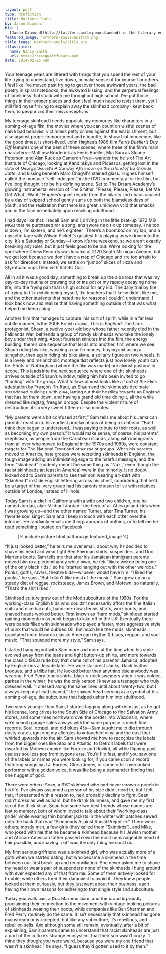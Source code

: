 ```yaml
---
layout: post
type: Nonfiction
title: Northern Souls
by: Jason Diamond
bio: |
  [Jason Diamond](http://twitter.com/imjasondiamond) is the literary editor at Flavorwire, the founder of Vol. 1 Brooklyn, and has been published by <cite>The New York Times</cite>, <cite>The Paris Review</cite>, <cite>Tablet</cite>, <cite>The New York Observer</cite>, and many other fine places. He lives in Brooklyn with his wife, two cats, and a dog named Max.
featured_image: northern-souls/uniform.png
title_image: northern-souls/title.png
illustrator:
  name: Nancy Smith
  url: http://somequietfuture.com
date: 2014-02-25 6am
---
```


Your teenage years are littered with things that you spend the rest of your life trying to understand, live down, or make sense of for yourself or others. I feel like I’ve moved past trying to get over those awkward years, the bad poetry in spiral notebooks, the awkward kissing, and the perpetual feelings of loneliness that stuck with me throughout high school.  I’ve put those things in their proper places and don’t feel much need to revisit them, yet I still find myself trying to explain away the skinhead company I kept back then, to people and their misconceptions.

My teenage skinhead friends populate my memories like characters in a coming-of-age film, the movies where you can count on wistful scenes of naïve bad behavior, victimless petty crimes against the establishment, but also against proper comportment and etiquette, to show that innocence, like the good times, is short-lived. John Hughes’s 1986 film _Ferris Bueller’s Day Off_ features one of the best of these scenes, where three of the film’s main characters—Matthew Broderick as Ferris Bueller, Mia Sara as Sloane Peterson, and Alan Ruck as Cameron Frye—wander the halls of The Art Institute of Chicago, looking at Kandinskys and Picassos, getting lost in the dots of George Seurat’s _A Sunday Afternoon on the Island of La Grande Jatte_, and kissing beneath Marc Chagall's stained glass. Hughes himself called the montage “self-indulgent” in the DVD commentary for the film, but I’ve long thought it to be his defining scene. Set to The Dream Academy’s glowing instrumental version of The Smiths’ “Please, Please, Please, Let Me Get What I Want,” Hughes’s quiet respite from the hilarity and chaos caused by a day of skipped school gently sums up both the blameless days of youth, and the realization that there is a great, unknown void that smacks you in the face immediately upon reaching adulthood.

I had days like that: I recall Sam and I, driving in the little beat-up 1972 MG MGB that he purchased for a song, and swore he’d fix up someday. The top is down, I’m sixteen, and he’s eighteen. There’s a boombox on my lap, and a cassette tape with Wilson Pickett’s greatest hits playing as we drive into the city. It’s a Saturday or Sunday—I know it’s the weekend, so we aren’t exactly breaking any rules, but it just feels good to be out. We’re looking for the spot where Chess Records was located at 2120 South Michigan Avenue, but we get lost because we don’t have a map of Chicago and are too afraid to ask for directions; instead, we settle on “jumbo” slices of pizza and Styrofoam cups filled with flat RC Cola. 

All in all it was a good day, something to break up the albatross that was my day-to-day routine of crawling out of the pot of my rapidly decaying home life, into the frying pan that is high school for any kid. The daily trial by fire of trying to fit in while being myself, the teachers that I knew didn’t like me, and the other students that hated me for reasons I couldn’t understand. I look back now and realize that having something outside of that was what helped me keep going. 

Another film that manages to capture this sort of spirit, while in a far less subtle manner, is the 2006 British drama, _This Is England_. The film’s protagonist, Shaun, a twelve-year-old boy whose father recently died in the Falklands War, befriends a group of rowdy skinheads who take the lonely boy under their wing. About fourteen minutes into the film, the energy building, there’s one sequence that leads into another, first where we see Shaun riding his bike, washing a car for money, buying and using a slingshot, then again riding his bike alone, a solitary figure on two wheels. It is a lovely and melancholic montage that reflects just how lonely youth can be. Shots of Nottingham (where the film was made) are almost pastoral in scope. This leads into the next sequence where one of the skinheads arrives outside of Shaun’s window, telling him he’s been invited to go “hunting” with the group. What follows almost looks like a _Lord of the Flies_ adaptation by François Truffaut, as Shaun and the skinheads decimate abandoned buildings with glee, letting out their hostility towards an England that has let them down, and having a grand old time doing it, all the while dressed like ragtag, freegan droogs. Despite the violent nature of destruction, it’s a very sweet fifteen-or-so minutes.

“My parents were a bit confused at first,” Sam tells me about his Jamaican parents’ reaction to his earliest proclamations of being a skinhead. “But I think they began to understand…I was paying tribute to their roots, as well as becoming my own person.” It would make sense, of course, his parents’ skepticism, as people from the Caribbean islands, along with immigrants from all over who moved to England in the 1970s and 1980s, were constant targets for The National Front and other racist groups. When his parents moved to America, hate groups were recruiting skinheads in England, the tough image adding an intimidating edge to the hateful message, and the term “skinhead” suddenly meant the same thing as “Nazi,” even though the racist skinheads (at least in America) were in the minority. It no doubt looked odd to Sam’s parents to see their son wearing a t-shirt with “Skinhead” in Olde English lettering across his chest, considering that he’d be a target of that very group had his parents chosen to live with relatives outside of London, instead of Illinois.

Today Sam is a chef in California with a wife and two children, one he named Jordan, after Michael Jordan—the hero of all Chicagoland kids when I was growing up—and the other named Turner, after Tina Turner, his favorite soul singer. Sam and I keep in touch with each other over the internet. He randomly emails me things apropos of nothing, or to tell me he read something I posted on Facebook.

<figure class="middle">
{% include picture.html path=page.featured_image %}
</figure>

“It just looked better,” he tells me over email, about why he decided to shave his head and wear tight Ben Sherman shirts, suspenders, and Doc Martens boots. Sam tells me that after his Jamaican immigrant parents moved him to a predominantly white town, he felt “like a weirdo being one of the only black kids,” so he “started hanging out with the other weirdos.” Punks, goths, ravers, theatre kids—whoever would have him. “I liked the punks,” he says, “But I didn’t like most of the music.” Sam grew up on a steady diet of reggae, rocksteady, James Brown, and Motown, so naturally, “That’s the shit I liked.”

Skinhead culture grew out of the Mod subculture of the 1960s. For the working-class English kids who couldn’t necessarily afford the fine Italian suits and nice haircuts, hand-me-down tennis shirts, work boots, and shaved heads worked better. First known as “hard mods,” skinhead started gaining momentum as punk began to take off in the UK. Eventually there were bands filled with skinheads who played a faster, more aggressive style of punk that would be dubbed Oi!, but much like the mods, skinheads gravitated more towards classic American rhythm & blues, reggae, and soul music. “That sounded more my style,” Sam says.

I started hanging out with Sam more and more at the time when his style evolved away from the jeans and tight button-up shirts, and more towards the classic 1960s rude boy that came out of his parents’ Jamaica, adopted by English kids a decade later. He wore sta-prest slacks, black leather brogues, and a trilby hat. He looked better than anything else anybody was wearing. Fred Perry tennis shirts, black v-neck sweaters when it was colder, parkas in the winter; he was the only person I knew as a teenager who truly dressed well. “I dressed along the same lines until about twenty-two; but I always keep my head shaved,” the shaved head serving as a symbol of his coming-of-age, the subculture that helped usher him into adulthood.

Two years younger than Sam, I started tagging along with him just as he got his license, long drives to the South Side of Chicago to find Salvation Army stores, and sometimes northward over the border into Wisconsin, where we’d search garage sales always with the same purpose in mind: find records. Soul, gospel, and old blues 45s—Sam taught me to dig through dusty crates, ignoring my allergies to untouched vinyl and the dust that whirled upwards into the air. Sam showed me how to recognize the labels from the bigger ones like Stax and Atlantic, to Detroit labels that were dwarfed by Motown empire like Fortune and Revilot, all while flipping past useless soulless pop from bygone eras. You’d flip fast, and if you saw one of the labels or names you were looking for, if you came upon a record featuring songs by J.J. Barnes, Gloria Jones, or some other overlooked performer with a golden voice, it was like being a panhandler finding that one nugget of gold.

There were others: Sean, a 6’6” skinhead who had never thrown a punch in his life. I’ve always assumed a person of his size didn’t need to, but I felt that, if presented with a reason to, he’d probably decline to fight. Sean didn’t dress as well as Sam, but he drank Guinness, and gave me my first sip of the thick stout. Sean had some two best friends whose names are lost to memory, both of whom loved to talk about their “working-class pride” while wearing thin bomber jackets in the winter with patches sewed onto the back that read “Skinheads Against Racial Prejudice.” There were others; mostly men, a few girls (they called them “Skinbirds”), and Mike, who joked with me that he became a skinhead because his Jewish mother and African-American father passed down the most unmanageable head of hair possible, and shaving it off was the only thing he could do.

My first serious girlfriend was a skinhead girl, who was actually more of a goth when we started dating, but who became a skinhead in the time between our first break-up and reconciliation. She never asked me to shave my head or wear a pair of suspenders; none of the skinheads I hung around with ever expected any of that from me. Some of them actively looked for trouble, while others tried their damndest to avoid it. They knew people looked at them curiously, but they just went about their business, each having their own reasons for adhering to that single style and subculture.

Today you walk past a Doc Martens store, and the brand is proudly proclaiming their connection to the movement with vintage-looking pictures of skinheads wearing their boots, while companies like Ben Sherman and Fred Perry routinely do the same. It isn’t necessarily that skinhead has gone mainstream or is accepted, but like any subculture, it’s rebellious, and rebellion sells. And although some still remain, eventually, after a bit of explaining, Sam’s parents came to understand that racist skinheads are just a part of the culture’s strange ecosystem, that their son wasn’t crazy. “I think they thought _you_ were weird, because you were my one friend that wasn’t a skinhead,” he says. “I guess they’d gotten used to it by then.”